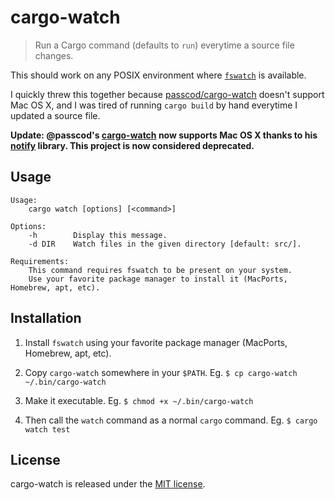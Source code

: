 
# cargo-watch

> Run a Cargo command (defaults to `run`) everytime a source file changes.

This should work on any POSIX environment where [`fswatch`](https://github.com/emcrisostomo/fswatch) is available.

I quickly threw this together because [passcod/cargo-watch](https://github.com/passcod/cargo-watch) doesn't support Mac OS X, and I was tired of running `cargo build` by hand everytime I updated a source file.

**Update: @passcod's [cargo-watch](https://github.com/passcod/cargo-watch) now supports Mac OS X thanks to his [notify](https://github.com/passcod/rsnotify) library. This project is now considered deprecated.**

## Usage

```
Usage:
    cargo watch [options] [<command>]

Options:
    -h        Display this message.
    -d DIR    Watch files in the given directory [default: src/].

Requirements:
    This command requires fswatch to be present on your system.
    Use your favorite package manager to install it (MacPorts, Homebrew, apt, etc).
```

## Installation

1. Install `fswatch` using your favorite package manager (MacPorts, Homebrew, apt, etc).

2. Copy `cargo-watch` somewhere in your `$PATH`. Eg. `$ cp cargo-watch ~/.bin/cargo-watch`

3. Make it executable. Eg. `$ chmod +x ~/.bin/cargo-watch`

4. Then call the `watch` command as a normal `cargo` command. Eg. `$ cargo watch test`

## License

cargo-watch is released under the [MIT license](http://romac.mit-license.org).


